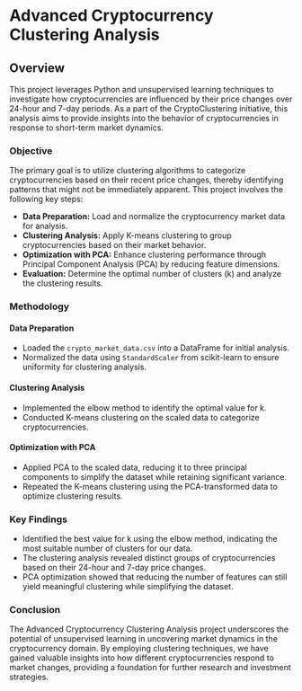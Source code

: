 # Advanced Cryptocurrency Clustering Analysis

## Overview

This project leverages Python and unsupervised learning techniques to investigate how cryptocurrencies are influenced by their price changes over 24-hour and 7-day periods. As a part of the CryptoClustering initiative, this analysis aims to provide insights into the behavior of cryptocurrencies in response to short-term market dynamics.

### Objective

The primary goal is to utilize clustering algorithms to categorize cryptocurrencies based on their recent price changes, thereby identifying patterns that might not be immediately apparent. This project involves the following key steps:

- **Data Preparation:** Load and normalize the cryptocurrency market data for analysis.
- **Clustering Analysis:** Apply K-means clustering to group cryptocurrencies based on their market behavior.
- **Optimization with PCA:** Enhance clustering performance through Principal Component Analysis (PCA) by reducing feature dimensions.
- **Evaluation:** Determine the optimal number of clusters (k) and analyze the clustering results.

### Methodology

#### Data Preparation

- Loaded the `crypto_market_data.csv` into a DataFrame for initial analysis.
- Normalized the data using `StandardScaler` from scikit-learn to ensure uniformity for clustering analysis.

#### Clustering Analysis

- Implemented the elbow method to identify the optimal value for k.
- Conducted K-means clustering on the scaled data to categorize cryptocurrencies.

#### Optimization with PCA

- Applied PCA to the scaled data, reducing it to three principal components to simplify the dataset while retaining significant variance.
- Repeated the K-means clustering using the PCA-transformed data to optimize clustering results.

### Key Findings

- Identified the best value for k using the elbow method, indicating the most suitable number of clusters for our data.
- The clustering analysis revealed distinct groups of cryptocurrencies based on their 24-hour and 7-day price changes.
- PCA optimization showed that reducing the number of features can still yield meaningful clustering while simplifying the dataset.

### Conclusion

The Advanced Cryptocurrency Clustering Analysis project underscores the potential of unsupervised learning in uncovering market dynamics in the cryptocurrency domain. By employing clustering techniques, we have gained valuable insights into how different cryptocurrencies respond to market changes, providing a foundation for further research and investment strategies.

